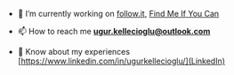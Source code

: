 - 🔭 I’m currently working on [follow.it](http://follow.it), [Find Me If You Can](http://vue.findifyoucan.com)

- 📫 How to reach me **ugur.kellecioglu@outlook.com**

- 📄 Know about my experiences [https://www.linkedin.com/in/ugurkellecioglu/](LinkedIn)
